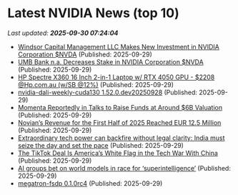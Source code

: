# Latest NVIDIA News (top 10)
_Last updated: **2025-09-30 07:24:04**_

- [Windsor Capital Management LLC Makes New Investment in NVIDIA Corporation $NVDA](https://www.etfdailynews.com/2025/09/29/windsor-capital-management-llc-makes-new-investment-in-nvidia-corporation-nvda/) (Published: 2025-09-29)
- [UMB Bank n.a. Decreases Stake in NVIDIA Corporation $NVDA](https://www.etfdailynews.com/2025/09/29/umb-bank-n-a-decreases-stake-in-nvidia-corporation-nvda/) (Published: 2025-09-29)
- [HP Spectre X360 16 Inch 2-in-1 Laptop w/ RTX 4050 GPU - $2208 @Hp.com.au (w/SB @12%)](https://www.ozbargain.com.au/node/926240) (Published: 2025-09-29)
- [nvidia-dali-weekly-cuda130 1.52.0.dev20250928](https://pypi.org/project/nvidia-dali-weekly-cuda130/1.52.0.dev20250928/) (Published: 2025-09-29)
- [Momenta Reportedly in Talks to Raise Funds at Around $6B Valuation](http://technode.com/2025/09/29/momenta-reportedly-in-talks-to-raise-funds-at-around-6b-valuation/) (Published: 2025-09-29)
- [Novian’s Revenue for the First Half of 2025 Reached EUR 12.5 Million](https://www.globenewswire.com/news-release/2025/09/29/3157440/0/en/Novian-s-Revenue-for-the-First-Half-of-2025-Reached-EUR-12-5-Million.html) (Published: 2025-09-29)
- [Extraordinary tech power can backfire without legal clarity: India must seize the day and set the pace](https://www.livemint.com/opinion/online-views/nvidia-ai-chips-market-cap-agi-legal-india-startups-digital-economy-microsoft-world-economic-forum-bletchley-declaration-11758894071273.html) (Published: 2025-09-29)
- [The TikTok Deal Is America’s White Flag in the Tech War With China](http://foreignpolicy.com/2025/09/29/tik-tok-deal-tech-war-china/) (Published: 2025-09-29)
- [AI groups bet on world models in race for ‘superintelligence’](https://biztoc.com/x/e3585fa964fbc790) (Published: 2025-09-29)
- [megatron-fsdp 0.1.0rc4](https://pypi.org/project/megatron-fsdp/0.1.0rc4/) (Published: 2025-09-29)
